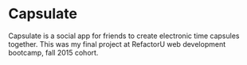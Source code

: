 # Capsulate
Capsulate is a social app for friends to create electronic time capsules together. This was my final project at RefactorU web development bootcamp, fall 2015 cohort.
